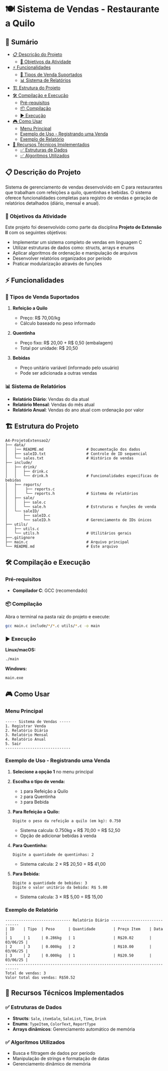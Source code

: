 # 🍽️ Sistema de Vendas - Restaurante a Quilo

## 📑 Sumário

- [📋 Descrição do Projeto](#-descrição-do-projeto)
  - [🎯 Objetivos da Atividade](#-objetivos-da-atividade)
- [⚡ Funcionalidades](#-funcionalidades)
  - [🛒 Tipos de Venda Suportados](#-tipos-de-venda-suportados)
  - [📊 Sistema de Relatórios](#-sistema-de-relatórios)
- [🏗️ Estrutura do Projeto](#️-estrutura-do-projeto)
- [🛠️ Compilação e Execução](#️-compilação-e-execução)
  - [Pré-requisitos](#pré-requisitos)
  - [📦 Compilação](#-compilação)
  - [▶️ Execução](#️-execução)
- [🎮 Como Usar](#-como-usar)
  - [Menu Principal](#menu-principal)
  - [Exemplo de Uso - Registrando uma Venda](#exemplo-de-uso---registrando-uma-venda)
  - [Exemplo de Relatório](#exemplo-de-relatório)
- [🔧 Recursos Técnicos Implementados](#-recursos-técnicos-implementados)
  - [✅ Estruturas de Dados](#-estruturas-de-dados)
  - [✅ Algoritmos Utilizados](#-algoritmos-utilizados)

## 📋 Descrição do Projeto

Sistema de gerenciamento de vendas desenvolvido em C para restaurantes que trabalham com refeições a quilo, quentinhas e bebidas. O sistema oferece funcionalidades completas para registro de vendas e geração de relatórios detalhados (diário, mensal e anual).

### 🎯 Objetivos da Atividade

Este projeto foi desenvolvido como parte da disciplina **Projeto de Extensão II** com os seguintes objetivos:

- Implementar um sistema completo de vendas em linguagem C
- Utilizar estruturas de dados como: structs, arrays e enums
- Aplicar algoritmos de ordenação e manipulação de arquivos
- Desenvolver relatórios organizados por período
- Praticar modularização através de funções

## ⚡ Funcionalidades

### 🛒 Tipos de Venda Suportados

1. **Refeição a Quilo**
   - Preço: R$ 70,00/kg
   - Cálculo baseado no peso informado

2. **Quentinha**
   - Preço fixo: R$ 20,00 + R$ 0,50 (embalagem)
   - Total por unidade: R$ 20,50

3. **Bebidas**
   - Preço unitário variável (informado pelo usuário)
   - Pode ser adicionada a outras vendas

### 📊 Sistema de Relatórios

- **Relatório Diário**: Vendas do dia atual
- **Relatório Mensal**: Vendas do mês atual  
- **Relatório Anual**: Vendas do ano atual com ordenação por valor

## 🏗️ Estrutura do Projeto

```
A4-ProjetoExtensao2/
├── data/
│   │── README.md                   # Documentação dos dados
│   ├── saleID.txt                  # Controle de ID sequencial
│   └── sales.txt                   # Histórico de vendas
├── include/
│   ├── drink/
│   │   ├── drink.c
│   │   └── drink.h                 # Funcionalidades específicas de bebidas
│   ├── reports/
│   │    ├── reports.c
│   │    └── reports.h              # Sistema de relatórios
│   ├── sale/
│   │   ├── sale.c
│   │   └── sale.h                  # Estruturas e funções de venda
│   └── saleID/
│       ├── saleID.c
│       └── saleID.h                # Gerenciamento de IDs únicos
├── utils/
│   ├── utils.c
│   └── utils.h                     # Utilitários gerais
├──.gitignore                       
├── main.c                          # Arquivo principal
└── README.md                       # Este arquivo
```

## 🛠️ Compilação e Execução

### Pré-requisitos

- **Compilador C**: GCC (recomendado)

### 📦 Compilação

Abra o terminal na pasta raiz do projeto e execute:

```bash
gcc main.c include/*/*.c utils/*.c -o main
```

### ▶️ Execução

**Linux/macOS:**
```bash
./main
```

**Windows:**
```bash
main.exe
```

## 🎮 Como Usar

### Menu Principal

```
----- Sistema de Vendas -----
1. Registrar Venda
2. Relatório Diário
3. Relatório Mensal
4. Relatório Anual
5. Sair
-----------------------------
```

### Exemplo de Uso - Registrando uma Venda

1. **Selecione a opção 1** no menu principal
2. **Escolha o tipo de venda:**
   - `1` para Refeição a Quilo
   - `2` para Quentinha
   - `3` para Bebida

3. **Para Refeição a Quilo:**
   ```
   Digite o peso da refeição a quilo (em kg): 0.750
   ```
   - Sistema calcula: 0.750kg × R$ 70,00 = R$ 52,50
   - Opção de adicionar bebidas à venda

4. **Para Quentinha:**
   ```
   Digite a quantidade de quentinhas: 2
   ```
   - Sistema calcula: 2 × R$ 20,50 = R$ 41,00

5. **Para Bebida:**
   ```
   Digite a quantidade de bebidas: 3
   Digite o valor unitário da bebida: R$ 5.00
   ```
   - Sistema calcula: 3 × R$ 5,00 = R$ 15,00

### Exemplo de Relatório

```
----------------------------- Relatório Diário -----------------------------
| ID    | Tipo  | Peso      | Quantidade        | Preço Item    | Data     |
| 1     | 1     | 0.286kg   | 1                 | R$20.02       | 03/06/25 |
| 2     | 3     | 0.000kg   | 2                 | R$10.00       | 03/06/25 |
| 3     | 2     | 0.000kg   | 1                 | R$20.50       | 03/06/25 |
----------------------------------------------------------------------------
Total de vendas: 3
Valor total das vendas: R$50.52
```

## 🔧 Recursos Técnicos Implementados

### ✅ Estruturas de Dados
- **Structs**: `Sale`, `itemSale`, `SaleList`, `Time`, `Drink`
- **Enums**: `TypeItem`, `ColorText`, `ReportType`
- **Arrays dinâmicos**: Gerenciamento automático de memória

### ✅ Algoritmos Utilizados
- Busca e filtragem de dados por período
- Manipulação de strings e formatação de datas
- Gerenciamento dinâmico de memória
